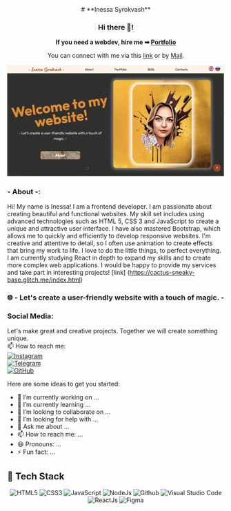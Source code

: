 <div align="center">
# **Inessa Syrokvash**

### Hi there 👋!   
**If you need a webdev, hire me ➡ [Portfolio](https://cactus-sneaky-base.glitch.me/index.html)**

You can connect with me via this [link](https://github.com/Inessa-Syrokvash) or by [Mail](mailto:inesska.0486@gmail.com).
<br>

<a href="https://the-unl.com" target="_blank">
  <img src="https://github.com/Inessa-Syrokvash/Inessa-Syrokvash/blob/main/%D0%A1%D0%BD%D0%B8%D0%BC%D0%BE%D0%BA%20%D1%8D%D0%BA%D1%80%D0%B0%D0%BD%D0%B0%202024-04-03%20%D0%B2%2012.33.47.png" alt="My site" width="900"/>
</a>
<br>
</div>

<!-- --- -->



### - About -:
Hi! My name is Inessa! I am a frontend developer. I am passionate about creating beautiful and functional websites. My skill set includes using advanced technologies such as HTML 5, CSS 3 and JavaScript to create a unique and attractive user interface. I have also mastered Bootstrap, which allows me to quickly and efficiently to develop responsive websites. I'm creative and attentive to detail, so I often use animation to create effects that bring my work to life. I love to do the little things, to perfect everything. I am currently studying React in depth to expand my skills and to create more complex web applications. I would be happy to provide my services and take part in interesting projects! [link] (https://cactus-sneaky-base.glitch.me/index.html)
<br>

### 🌐 - Let's create a user-friendly website with a touch of magic. -

### Social Media:
Let's make great and creative projects. Together we will create something unique. <br>
📫 How to reach me: <br>
<a href="https://www.instagram.com/inesska.0486/" target="_blank">
 <img src="https://cdn.glitch.global/ce747322-bc63-4436-b4da-8295aca4cd94/Social%20Instagram%202.png?v=1708752862967" alt="Instagram" width="50px">
</a>
<br>
<a href="https://t.me/inesska0486" target="_blank">
 <img src="https://cdn.glitch.global/ce747322-bc63-4436-b4da-8295aca4cd94/Social%20Telegram%202.png?v=1708752866917" alt="Telegram" width="50px">
</a>
<br>
<a href="https://github.com/Inessa-Syrokvash" target="_blank">
 <img src="https://cdn.glitch.global/ce747322-bc63-4436-b4da-8295aca4cd94/icons8-github-100.png?v=1712140333827" alt="GitHub" width="50px">
</a>


Here are some ideas to get you started:

- 🔭 I’m currently working on ...
- 🌱 I’m currently learning ...
- 👯 I’m looking to collaborate on ...
- 🤔 I’m looking for help with ...
- 💬 Ask me about ...
- 📫 How to reach me: ...
- 😄 Pronouns: ...
- ⚡ Fun fact: ...



<h2> 🥞 Tech Stack</h2>
<p align="center">
<img alt="HTML5" src="https://img.shields.io/badge/html5-%23fca9ae.svg?style=for-the-badge&logo=html5&logoColor=140200"/>
<img alt="CSS3" src="https://img.shields.io/badge/css3-%23ffd2ce.svg?style=for-the-badge&logo=css3&logoColor=140200"/>
<img alt="JavaScript" src="https://img.shields.io/badge/javascript-%23e4626b.svg?style=for-the-badge&logo=javascript&logoColor=%23F7DF1E"/>
<img alt="NodeJs" src="https://img.shields.io/badge/node.js-%23f2ca61.svg?style=for-the-badge&logo=node.js&logoColor=%FFFFFF"/>
<img alt="Github" src="https://img.shields.io/badge/github-%23e4626b.svg?style=for-the-badge&logo=github&logoColor=140200"/>
<img alt="Visual Studio Code" src="https://img.shields.io/badge/Visual Studio Code-f2ca61.svg?style=for-the-badge&logo=visual-studio-code&logoColor=140200"/>
<img alt="ReactJs" src="https://img.shields.io/badge/react-f2ca61.svg?style=for-the-badge&logo=react&logoColor=140200"/>
<img alt="Figma" src="https://img.shields.io/badge/figma-%23e4626b.svg?style=for-the-badge&logo=figma&logoColor=140200" />
</p>
<br>

